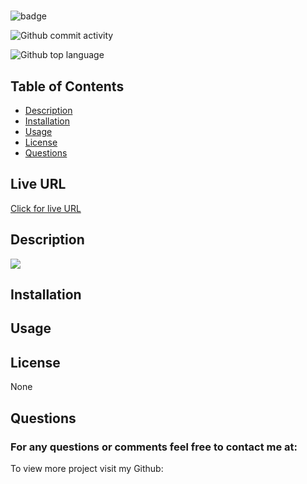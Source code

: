 
  # 

  ![badge](https://img.shields.io/static/v1?label=license&message=None&color=orange)

  ![Github commit activity](https://img.shields.io/github/commit-activity/m//?color=%235FCE3B&style=for-the-badge)

  ![Github top language](https://img.shields.io/github/languages/top//?color=%23AF630D&style=for-the-badge)

  ## Table of Contents
  * [Description](#description)
  * [Installation](#installation)
  * [Usage](#usage)
  * [License](#license)
  * [Questions](#questions)
  

  ## Live URL
  <a href="https://.github.io//"> Click for live URL </a>

  ## Description
  


  <img src="./images/test.gif">

  ## Installation
  

  ## Usage
  

  ## License
  
  None

  ## Questions
  ### For any questions or comments feel free to contact me at: <a href="mailto:"></a>
  

  

  To view more project visit my Github: <a href="https://github.com/"></a>
  

